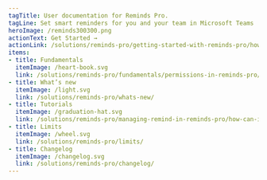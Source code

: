 ```yaml
---
tagTitle: User documentation for Reminds Pro.
tagLine: Set smart reminders for you and your team in Microsoft Teams
heroImage: /reminds300300.png
actionText: Get Started →
actionLink: /solutions/reminds-pro/getting-started-with-reminds-pro/how-to-install-reminds-pro-to-my-teams-application/
items:
- title: Fundamentals​
  itemImage: /heart-book.svg
  link: /solutions/reminds-pro/fundamentals/permissions-in-reminds-pro/managing-permissions/
- title: What’s new
  itemImage: /light.svg
  link: /solutions/reminds-pro/whats-new/
- title: Tutorials
  itemImage: /graduation-hat.svg
  link: /solutions/reminds-pro/managing-remind-in-reminds-pro/how-can-i-add-a-new-reminder/
- title: Limits
  itemImage: /wheel.svg
  link: /solutions/reminds-pro/limits/
- title: Changelog
  itemImage: /changelog.svg
  link: /solutions/reminds-pro/changelog/
---
```



<Overview />
<Intercom />
<Hubspot />
<Clarity />
<GoogleAnalytics />
